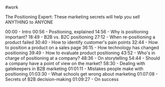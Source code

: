 #work 


The Positioning Expert: These marketing secrets will help you sell ANYTHING to ANYONE


00:00 - Intro
00:56 - Positioning, explained
14:56 - Why is positioning important?
18:49 - B2B vs. B2C positioning
27:12 - When re-positioning a product failed
30:40 - How to identify customer's pain points
32:44 - How to position a product on a sales page
36:15 - How technology has changed positioning
39:49 - How to evaluate product positioning
43:52 - Who's in charge of positioning at a company?
48:36 - On storytelling
54:44 - Should a company have a point of view on the market?
58:30 - Dealing with gatekeepers in B2B marketing
01:01:11 - Mistakes people make with positioning
01:03:30 - What schools get wrong about marketing
01:07:08 - Secrets of B2B decision-making
01:09:27 - On success

